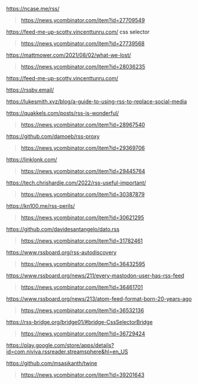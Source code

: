 https://ncase.me/rss/
> https://news.ycombinator.com/item?id=27709549

https://feed-me-up-scotty.vincenttunru.com/ css selector
> https://news.ycombinator.com/item?id=27739568

https://mattmower.com/2021/08/02/what-we-lost/
> https://news.ycombinator.com/item?id=28036235

https://feed-me-up-scotty.vincenttunru.com/

https://rssby.email/

https://lukesmith.xyz/blog/a-guide-to-using-rss-to-replace-social-media

https://quakkels.com/posts/rss-is-wonderful/
> https://news.ycombinator.com/item?id=28967540

https://github.com/damoeb/rss-proxy
> https://news.ycombinator.com/item?id=29369706

https://linklonk.com/
> https://news.ycombinator.com/item?id=29445764

https://tech.chrishardie.com/2022/rss-useful-important/
> https://news.ycombinator.com/item?id=30387879

https://kn100.me/rss-perils/
> https://news.ycombinator.com/item?id=30621295

https://github.com/davidesantangelo/dato.rss
> https://news.ycombinator.com/item?id=31782461

https://www.rssboard.org/rss-autodiscovery
> https://news.ycombinator.com/item?id=36432595

https://www.rssboard.org/news/211/every-mastodon-user-has-rss-feed
> https://news.ycombinator.com/item?id=36461701

https://www.rssboard.org/news/213/atom-feed-format-born-20-years-ago
> https://news.ycombinator.com/item?id=36532136

https://rss-bridge.org/bridge01/#bridge-CssSelectorBridge
> https://news.ycombinator.com/item?id=36729424

https://play.google.com/store/apps/details?id=com.niviva.rssreader.streamsphere&hl=en_US

https://github.com/msasikanth/twine
> https://news.ycombinator.com/item?id=39201643

